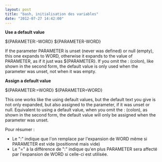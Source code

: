 ```yaml
---
layout: post
title: "bash, initialisation des variables"
date: "2012-07-27 14:42:00"
---
```

<b>Use a default value</b>

${PARAMETER:-WORD}
${PARAMETER-WORD}

If the parameter PARAMETER is unset (never was defined) or null (empty), this one expands to WORD, otherwise it expands to the value of PARAMETER, as if it just was ${PARAMETER}. If you omit the : (colon), like shown in the second form, the default value is only used when the parameter was unset, not when it was empty. 


<b>Assign a default value</b>

${PARAMETER:=WORD}
${PARAMETER=WORD}

This one works like the using default values, but the default text you give is not only expanded, but also assigned to the parameter, if it was unset or null. Equivalent to using a default value, when you omit the : (colon), as shown in the second form, the default value will only be assigned when the parameter was unset. 


Pour résumer : 

- Le ":" indique que l'on remplace par l'expansion de WORD même si PARAMETER est vide (positionné mais vide)
- Le "=" à la différence de ":" indique qu'en plus PARAMETER sera affecté par l'expansion de WORD si celle-ci est utilisée. 

 <script src="https://pastebin.com/embed_js/9C4tY3dc"></script>
